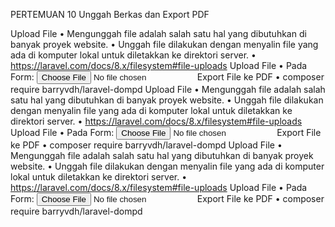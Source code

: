 PERTEMUAN 10
Unggah Berkas dan Export PDF

Upload File
• Mengunggah file adalah salah satu hal yang dibutuhkan di banyak proyek website. 
• Unggah file dilakukan dengan menyalin file yang ada di komputer lokal untuk diletakkan ke
direktori server.
• https://laravel.com/docs/8.x/filesystem#file-uploads
Upload File
• Pada Form:
<input type="file" class="form-control" required="required" name="image">
Export File ke PDF 
• composer require barryvdh/laravel-dompd
Upload File
• Mengunggah file adalah salah satu hal yang dibutuhkan di banyak proyek website. 
• Unggah file dilakukan dengan menyalin file yang ada di komputer lokal untuk diletakkan ke
direktori server.
• https://laravel.com/docs/8.x/filesystem#file-uploads
Upload File
• Pada Form:
<input type="file" class="form-control" required="required" name="image">
Export File ke PDF 
• composer require barryvdh/laravel-dompd
Upload File
• Mengunggah file adalah salah satu hal yang dibutuhkan di banyak proyek website. 
• Unggah file dilakukan dengan menyalin file yang ada di komputer lokal untuk diletakkan ke
direktori server.
• https://laravel.com/docs/8.x/filesystem#file-uploads
Upload File
• Pada Form:
<input type="file" class="form-control" required="required" name="image">
Export File ke PDF 
• composer require barryvdh/laravel-dompd
